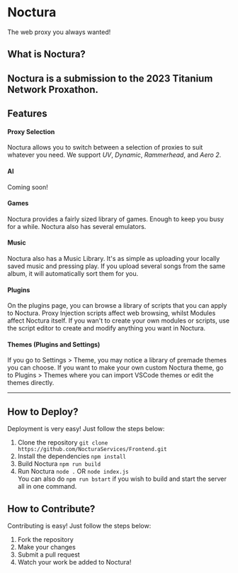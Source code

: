 # Noctura
The web proxy you always wanted!

## What is Noctura?
Noctura is a submission to the 2023 Titanium Network Proxathon.
---

## Features

#### Proxy Selection
Noctura allows you to switch between a selection of proxies to suit whatever you need.
We support *UV*, *Dynamic*, *Rammerhead*, and *Aero 2*.

#### AI
Coming soon!

#### Games
Noctura provides a fairly sized library of games. Enough to keep you busy for a while. Noctura also has several emulators.

#### Music
Noctura also has a Music Library. It's as simple as uploading your locally saved music and pressing play. If you upload several songs from the same album, it will automatically sort them for you.

#### Plugins
On the plugins page, you can browse a library of scripts that you can apply to Noctura. Proxy Injection scripts affect web browsing, whilst Modules affect Noctura itself. If you wan't to create your own modules or scripts, use the script editor to create and modify anything you want in Noctura.

#### Themes (Plugins and Settings)
If you go to Settings > Theme, you may notice a library of premade themes you can choose. If you want to make your own custom Noctura theme, go to Plugins > Themes where you can import VSCode themes or edit the themes directly.

---

## How to Deploy?
Deployment is very easy! Just follow the steps below:
1. Clone the repository
`git clone https://github.com/NocturaServices/Frontend.git`
2. Install the dependencies 
`npm install`
3. Build Noctura
`npm run build`
4. Run Noctura
`node .` OR `node index.js`    
You can also do `npm run bstart` if you wish to build and start the server all in one command.

## How to Contribute?
Contributing is easy! Just follow the steps below:
1. Fork the repository
2. Make your changes
3. Submit a pull request
4. Watch your work be added to Noctura!
